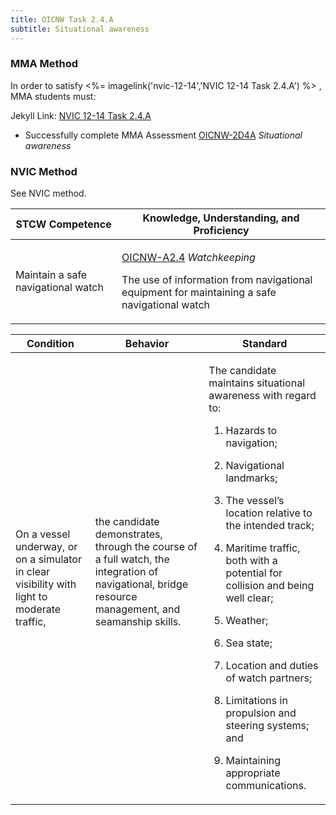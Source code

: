 ```yaml
---
title: OICNW Task 2.4.A 
subtitle: Situational awareness
---
```



### MMA Method

In order to satisfy <%= imagelink('nvic-12-14','NVIC 12-14  Task  2.4.A') %> , MMA students must:

Jekyll Link: [NVIC 12-14  Task  2.4.A](/stcw23/assets/images/nvic-12-14.pdf)

* Successfully complete MMA Assessment  [OICNW-2D4A](OICNW-2D4A) *Situational awareness*


### NVIC Method

<a onclick="togglevisibility('nvic_methods')" >See NVIC method.</a>

<div id='nvic_methods' class='hide'>

<table>
<thead>
<tr>
<th class='forty'> STCW Competence </th>
<th class='sixty'> Knowledge, Understanding, and Proficiency </th>
</tr>
</thead>




<tbody>
<tr><td markdown='1'>

Maintain a safe navigational watch

</td><td markdown='1'>

[OICNW-A2.4](../../tables/21.html#OICNW-A2.4) *Watchkeeping*

The use of information from navigational equipment for maintaining a safe navigational watch

</td></tr>


</tbody>
</table>


<table>
<thead>
<tr><th class='twenty'>  Condition </th><th class='twenty'> Behavior </th><th  class='sixty'>Standard </th></tr>
</thead>
<tbody >



<tr><td markdown='1'>

On a vessel underway, or on a simulator in clear visibility with light to moderate traffic,

</td><td markdown='1'>

the candidate demonstrates, through the course of a full watch, the integration of navigational, bridge resource management, and seamanship skills.

<br>

<div class="tooltip">
<span class="tooltiptext">
</span>
</div>


</td><td markdown='1'>

The candidate maintains situational awareness with regard to:

1. Hazards to navigation;

2. Navigational landmarks;

3. The vessel’s location relative to the intended track;

4. Maritime traffic, both with a potential for collision and being well clear;

5. Weather;

6. Sea state;

7. Location and duties of watch partners;

8. Limitations in propulsion and steering systems; and 

9. Maintaining appropriate communications.

</td></tr>
</tbody>
</table>
</div>
